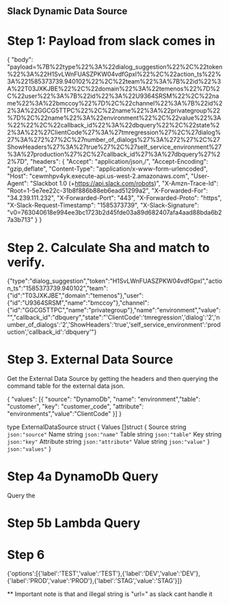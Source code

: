 ## Slack Dynamic Data Source

# Step 1: Payload from slack comes in

{
 "body": "payload=%7B%22type%22%3A%22dialog_suggestion%22%2C%22token%22%3A%22H1SvLWnFUASZPKW04vdfGpxl%22%2C%22action_ts%22%3A%221585373739.940102%22%2C%22team%22%3A%7B%22id%22%3A%22T03JXKJBE%22%2C%22domain%22%3A%22temenos%22%7D%2C%22user%22%3A%7B%22id%22%3A%22U9364SRSM%22%2C%22name%22%3A%22bmccoy%22%7D%2C%22channel%22%3A%7B%22id%22%3A%22GGCG5TTPC%22%2C%22name%22%3A%22privategroup%22%7D%2C%22name%22%3A%22environment%22%2C%22value%22%3A%22%22%2C%22callback_id%22%3A%22dbquery%22%2C%22state%22%3A%22%27ClientCode%27%3A%27tmregression%27%2C%27dialog%27%3A%272%27%2C%27number_of_dialogs%27%3A%272%27%2C%27ShowHeaders%27%3A%27true%27%2C%27self_service_environment%27%3A%27production%27%2C%27callback_id%27%3A%27dbquery%27%22%7D",
 "headers": {
   "Accept": "application/json,/",
   "Accept-Encoding": "gzip,deflate",
   "Content-Type": "application/x-www-form-urlencoded",
   "Host": "cewmhpv4yk.execute-api.us-west-2.amazonaws.com",
   "User-Agent": "Slackbot 1.0 (+https://api.slack.com/robots)",
   "X-Amzn-Trace-Id": "Root=1-5e7ee22c-31b8f886b88eb6ead51299a2",
   "X-Forwarded-For": "34.239.111.232",
   "X-Forwarded-Port": "443",
   "X-Forwarded-Proto": "https",
   "X-Slack-Request-Timestamp": "1585373739",
   "X-Slack-Signature": "v0=763040618e994ee3bc1723b2d45fde03a89d682407afa4aad88bda6b27a3b713"
 }
}

# Step 2. Calculate Sha and match to verify.

{"type":"dialog_suggestion","token":"H1SvLWnFUASZPKW04vdfGpxl","action_ts":"1585373739.940102","team":{"id":"T03JXKJBE","domain":"temenos"},"user":{"id":"U9364SRSM","name":"bmccoy"},"channel":{"id":"GGCG5TTPC","name":"privategroup"},"name":"environment","value":"","callback_id":"dbquery","state":"'ClientCode':'tmregression','dialog':'2','number_of_dialogs':'2','ShowHeaders':'true','self_service_environment':'production','callback_id':'dbquery'"}

# Step 3. External Data Source 
Get the External Data Source by getting the headers and then querying the command table for the external data json.

{ "values": [{ "source": "DynamoDb", "name": "environment","table": "customer", "key": "customer_code", "attribute": "environments","value":"ClientCode" }] }

type ExternalDataSource struct {
	Values []struct {
		Source    string `json:"source"`
		Name      string `json:"name"`
		Table     string `json:"table"`
		Key       string `json:"key"`
		Attribute string `json:"attribute"`
		Value     string `json:"value"`
	} `json:"values"`
}

# Step 4a DynamoDb Query
Query the 
# Step 5b Lambda Query

# Step 6 
{'options':[{'label':'TEST','value':'TEST'},{'label':'DEV','value':'DEV'},{'label':'PROD','value':'PROD'},{'label':'STAG','value':'STAG'}]}

** Important note is that and illegal string is "url=" as slack cant handle it

